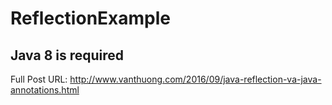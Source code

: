 # ReflectionExample
## Java 8 is required
Full Post URL: http://www.vanthuong.com/2016/09/java-reflection-va-java-annotations.html
